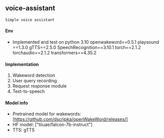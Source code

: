 ## voice-assistant
    Simple voice assistant

#### Env
- Implemented and test on python 3.10
openwakeword==0.5.1
playsound ==1.3.0
gTTS==2.5.0
SpeechRecognition==3.10.1
torch==2.1.2
torchaudio==2.1.2
transformers==4.35.2

#### Implementation
1. Wakeword detection
2. User query recording
3. Request response module
4. Text-to-speech
   
#### Model info
- Pretrained model for wakewords:[https://github.com/dscripka/openWakeWord/releases/]
- HF model: ["tiiuae/falcon-7b-instruct"]
- TTS: gTTS